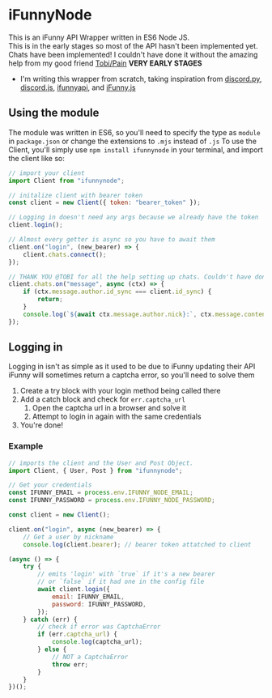 # iFunnyNode

This is an iFunny API Wrapper written in ES6 Node JS.\
This is in the early stages so most of the API hasn't been implemented yet.\
Chats have been implemented! I couldn't have done it without the amazing help from my good friend [Tobi/Pain](https://github.com/baiinss)
**VERY EARLY STAGES**

-   I'm writing this wrapper from scratch, taking inspiration from
    [discord.py](https://github.com/Rapptz/discord.py),
    [discord.js](https://github.com/discordjs/discord.js),
    [ifunnyapi](https://github.com/EamonTracey/ifunnyapi),
    and [iFunny.js](https://github.com/gastrodon/iFunny.js)

## Using the module

The module was written in ES6, so you'll need to specify the type as `module` in `package.json` or change the extensions to `.mjs` instead of `.js`
To use the Client, you'll simply use `npm install ifunnynode` in your terminal, and import the client like so:

```js
// import your client
import Client from "ifunnynode";

// initalize client with bearer token
const client = new Client({ token: "bearer_token" });

// Logging in doesn't need any args because we already have the token
client.login();

// Almost every getter is async so you have to await them
client.on("login", (new_bearer) => {
	client.chats.connect();
});

// THANK YOU @TOBI for all the help setting up chats. Couldn't have done it without you.
client.chats.on("message", async (ctx) => {
	if (ctx.message.author.id_sync === client.id_sync) {
		return;
	}
	console.log(`${await ctx.message.author.nick}:`, ctx.message.content); // Logs author and message content
});
```

## Logging in

Logging in isn't as simple as it used to be due to iFunny updating their API\
iFunny will sometimes return a captcha error, so you'll need to solve them

1. Create a try block with your login method being called there
2. Add a catch block and check for `err.captcha_url`
    1. Open the captcha url in a browser and solve it
    2. Attempt to login in again with the same credentials
3. You're done!

### Example

```js
// imports the client and the User and Post Object.
import Client, { User, Post } from "ifunnynode";

// Get your credentials
const IFUNNY_EMAIL = process.env.IFUNNY_NODE_EMAIL;
const IFUNNY_PASSWORD = process.env.IFUNNY_NODE_PASSWORD;

const client = new Client();

client.on("login", async (new_bearer) => {
	// Get a user by nickname
	console.log(client.bearer); // bearer token attatched to client

(async () => {
	try {
		// emits 'login' with `true` if it's a new bearer
		// or `false` if it had one in the config file
		await client.login({
			email: IFUNNY_EMAIL,
			password: IFUNNY_PASSWORD,
		});
	} catch (err) {
		// check if error was CaptchaError
		if (err.captcha_url) {
			console.log(captcha_url);
		} else {
			// NOT a CaptchaError
			throw err;
		}
	}
})();
```
